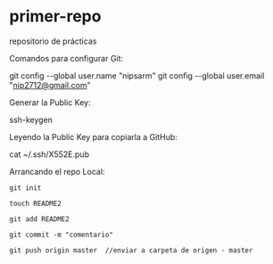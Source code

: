 primer-repo
===========

repositorio de prácticas

Comandos para configurar  Git:

 git config --global user.name "nipsarm"
 git config --global user.email "nip2712@gmail.com"

Generar la Public Key:

 ssh-keygen

Leyendo la Public Key para copiarla a GitHub:

 cat ~/.ssh/X552E.pub

Arrancando el repo Local:

	git init

	touch README2

	git add README2

	git commit -m "comentario"

	git push origin master  //enviar a carpeta de origen - master
